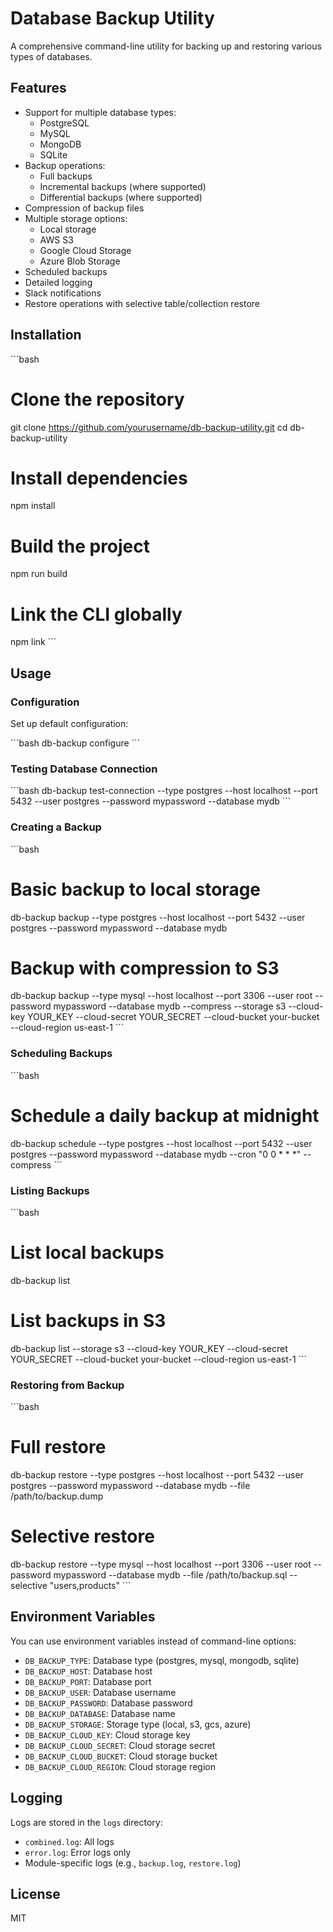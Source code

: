 # Database Backup Utility

A comprehensive command-line utility for backing up and restoring various types of databases.

## Features

- Support for multiple database types:
  - PostgreSQL
  - MySQL
  - MongoDB
  - SQLite
- Backup operations:
  - Full backups
  - Incremental backups (where supported)
  - Differential backups (where supported)
- Compression of backup files
- Multiple storage options:
  - Local storage
  - AWS S3
  - Google Cloud Storage
  - Azure Blob Storage
- Scheduled backups
- Detailed logging
- Slack notifications
- Restore operations with selective table/collection restore

## Installation

\`\`\`bash
# Clone the repository
git clone https://github.com/yourusername/db-backup-utility.git
cd db-backup-utility

# Install dependencies
npm install

# Build the project
npm run build

# Link the CLI globally
npm link
\`\`\`

## Usage

### Configuration

Set up default configuration:

\`\`\`bash
db-backup configure
\`\`\`

### Testing Database Connection

\`\`\`bash
db-backup test-connection --type postgres --host localhost --port 5432 --user postgres --password mypassword --database mydb
\`\`\`

### Creating a Backup

\`\`\`bash
# Basic backup to local storage
db-backup backup --type postgres --host localhost --port 5432 --user postgres --password mypassword --database mydb

# Backup with compression to S3
db-backup backup --type mysql --host localhost --port 3306 --user root --password mypassword --database mydb --compress --storage s3 --cloud-key YOUR_KEY --cloud-secret YOUR_SECRET --cloud-bucket your-bucket --cloud-region us-east-1
\`\`\`

### Scheduling Backups

\`\`\`bash
# Schedule a daily backup at midnight
db-backup schedule --type postgres --host localhost --port 5432 --user postgres --password mypassword --database mydb --cron "0 0 * * *" --compress
\`\`\`

### Listing Backups

\`\`\`bash
# List local backups
db-backup list

# List backups in S3
db-backup list --storage s3 --cloud-key YOUR_KEY --cloud-secret YOUR_SECRET --cloud-bucket your-bucket --cloud-region us-east-1
\`\`\`

### Restoring from Backup

\`\`\`bash
# Full restore
db-backup restore --type postgres --host localhost --port 5432 --user postgres --password mypassword --database mydb --file /path/to/backup.dump

# Selective restore
db-backup restore --type mysql --host localhost --port 3306 --user root --password mypassword --database mydb --file /path/to/backup.sql --selective "users,products"
\`\`\`

## Environment Variables

You can use environment variables instead of command-line options:

- `DB_BACKUP_TYPE`: Database type (postgres, mysql, mongodb, sqlite)
- `DB_BACKUP_HOST`: Database host
- `DB_BACKUP_PORT`: Database port
- `DB_BACKUP_USER`: Database username
- `DB_BACKUP_PASSWORD`: Database password
- `DB_BACKUP_DATABASE`: Database name
- `DB_BACKUP_STORAGE`: Storage type (local, s3, gcs, azure)
- `DB_BACKUP_CLOUD_KEY`: Cloud storage key
- `DB_BACKUP_CLOUD_SECRET`: Cloud storage secret
- `DB_BACKUP_CLOUD_BUCKET`: Cloud storage bucket
- `DB_BACKUP_CLOUD_REGION`: Cloud storage region

## Logging

Logs are stored in the `logs` directory:

- `combined.log`: All logs
- `error.log`: Error logs only
- Module-specific logs (e.g., `backup.log`, `restore.log`)

## License

MIT
